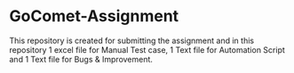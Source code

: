 # GoComet-Assignment
This repository is created for submitting the assignment and in this repository 1 excel file for Manual Test case, 1 Text file for Automation Script and 1 Text file for Bugs &amp; Improvement.
